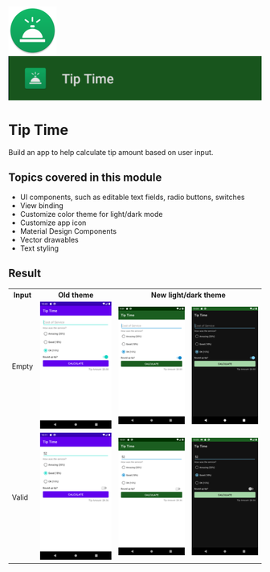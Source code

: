 ![ic_launcher_tiptime](src/main/res/mipmap-xhdpi/ic_launcher_tiptime_round.png?raw=true) ![ic_launcher_tiptime](images/Screenshot_20220712_082447.png?raw=true)

# Tip Time

Build an app to help calculate tip amount based on user input.

## Topics covered in this module

- UI components, such as editable text fields, radio buttons, switches
- View binding
- Customize color theme for light/dark mode
- Customize app icon
- Material Design Components
- Vector drawables
- Text styling

## Result

<table>
  <tr>
    <th>Input</th>
    <th>Old theme</th>
    <th colspan="2">New light/dark theme</th>
  </tr>
  <tr>
    <td>
      Empty
    </td>
    <td>
      <img src="images/Screenshot_20220711_101252.png?raw=true" />
    </td>
    <td>
      <img src="images/Screenshot_20220711_095945.png?raw=true" />
    </td>
    <td>
      <img src="images/Screenshot_20220711_100433.png?raw=true" />
    </td>
  </tr>
  <tr>
    <td>
      Valid
    </td>
    <td>
      <img src="images/Screenshot_20220711_101144.png?raw=true" />
    </td>
    <td>
      <img src="images/Screenshot_20220711_100153.png?raw=true" />
    </td>
    <td>
      <img src="images/Screenshot_20220711_100545.png?raw=true" />
    </td>
</table>
